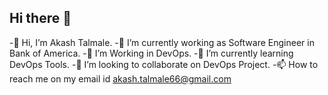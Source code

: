 ## Hi there 👋

<!--
**Aks97J/Aks97J** is a ✨ _special_ ✨ repository because its `README.md` (this file) appears on your GitHub profile.

Here are some ideas to get you started:

- 🔭 I’m currently working on ...
- 🌱 I’m currently learning ...
- 👯 I’m looking to collaborate on ...
- 🤔 I’m looking for help with ...
- 💬 Ask me about ...
- 📫 How to reach me: ...
- 😄 Pronouns: ...
- ⚡ Fun fact: ...
-->

-👋 Hi, I’m Akash Talmale.
-🔭 I’m currently working as Software Engineer in Bank of America.
-👀 I’m Working in DevOps.
-🌱 I’m currently learning DevOps Tools.
-💞️ I’m looking to collaborate on DevOps Project.
-📫 How to reach me on my email id akash.talmale66@gmail.com
